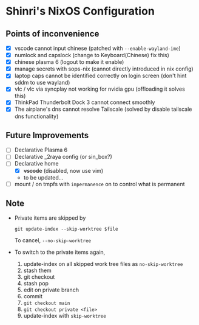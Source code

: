 # Shinri's NixOS Configuration

## Points of inconvenience

- [x] vscode cannot input chinese (patched with `--enable-wayland-ime`)
- [x] numlock and capslock (change to Keyboard(Chinese) fix this)
- [x] chinese plasma 6 (logout to make it enable)
- [x] manage secrets with sops-nix (cannot directly introduced in nix config)
- [x] laptop caps cannot be identified correctly on login screen (don't hint sddm to use wayland)
- [x] vlc / vlc via syncplay not working for nvidia gpu (offloading it solves this)
- [x] ThinkPad Thunderbolt Dock 3 cannot connect smoothly
- [x] The airplane's dns cannot resolve Tailscale (solved by disable tailscale dns functionality)

## Future Improvements

- [ ] Declarative Plasma 6
- [ ] Declarative _2raya config (or sin_box?)
- [ ] Declarative home
    - [x] ~~vscode~~ (disabled, now use vim)
    - to be updated...
- [ ] mount / on tmpfs with `impermanence` on to control what is permanent

## Note

- Private items are skipped by

    ```fish
    git update-index --skip-worktree $file
    ```

    To cancel, `--no-skip-worktree`

- To switch to the private items again,

    1. update-index on all skipped work tree files as `no-skip-worktree`
    2. stash them
    3. git checkout
    4. stash pop
    5. edit on private branch
    6. commit
    7. `git checkout main`
    8. `git checkout private <file>`
    9. update-index with `skip-worktree`

